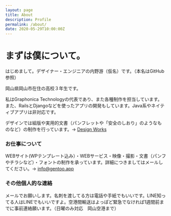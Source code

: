```yaml
---
layout: page
title: About
description: Profile
permalink: /about/
date: 2020-05-29T10:00:00Z
---
```

# まずは僕について。
はじめまして。デザイナー・エンジニアの内野游（仮名）です。（本名はGitHub参照）

岡山県岡山市在住の高校３年生です。

私はGraphonica Technologyの代表であり、また各種制作を担当しています。また、RailsとDjangoなどを使ったアプリの開発もしています。Java系やネイティブアプリは非対応です。

デザインでは組版や実用的文書（パンフレットや「安全のしおり」のようなものなど）の制作を行っています。→ [Design Works](/design)

### お仕事について

WEBサイト(WPテンプレート込み）・WEBサービス・映像・撮影・文書（パンフやチラシなど）・フォントの制作を承っています。詳細につきましてはメールしてください。→ [info@gentoo.app](mailto:info@gentoo.app)

### その他個人的な連絡

メールでお願いします。名刺を渡してる方は電話や手紙でもいいです。LINE知ってる人はLINEでもいいですよ。空港間輸送はよっぽど緊急でなければ1週間前までに事前連絡願います。（日曜のみ対応　岡山空港まで）
